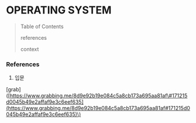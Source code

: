# OPERATING SYSTEM

> Table of Contents
>
> references 
>
> context



### References

1. 입문

\[grab\]\([https://www.grabbing.me/8d9e92b19e084c5a8cb173a695aa81af\#171215d0045b49e2affaf9e3c6eef635](https://www.grabbing.me/8d9e92b19e084c5a8cb173a695aa81af#171215d0045b49e2affaf9e3c6eef635)\)





